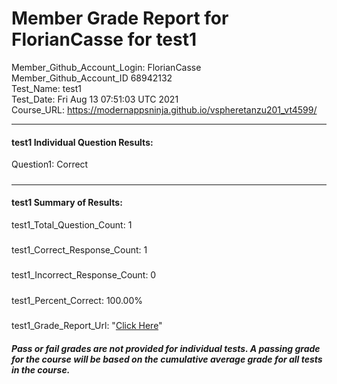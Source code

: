 # Member Grade Report for FlorianCasse for test1  
   
Member_Github_Account_Login: FlorianCasse  
Member_Github_Account_ID 68942132  
Test_Name: test1  
Test_Date: Fri Aug 13 07:51:03 UTC 2021  
Course_URL: https://modernappsninja.github.io/vspheretanzu201_vt4599/  
   
---  
#### test1 Individual Question Results:  
Question1: Correct  
#####  
---  
#### test1 Summary of Results:  
test1_Total_Question_Count: 1  
#####  
test1_Correct_Response_Count: 1  
#####  
test1_Incorrect_Response_Count: 0  
#####  
test1_Percent_Correct: 100.00%  
#####  
test1_Grade_Report_Url: "[Click Here](https://github.com/modernappsninjas/FlorianCasse/blob/main/static/userdata/courses/vspheretanzu201_vt4599/grade_report.pr385.test1.md)"
##### Pass or fail grades are not provided for individual tests. A passing grade for the course will be based on the cumulative average grade for all tests in the course.  
